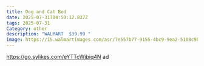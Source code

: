 ```yaml
---
title: Dog and Cat Bed
date: 2025-07-31T04:50:12.837Z
tags: 2025-07-31
Category: other
description: "WALMART  $39.99 "
image: https://i5.walmartimages.com/asr/7e557b77-9155-4bc9-9ea2-5108c9bcf394.96f89814679d287952fe5e59d2a9c677.jpeg?odnHeight=2000&odnWidth=2000&odnBg=FFFFFF
---
```

https://go.sylikes.com/eYTTcWjbiq4N ad
